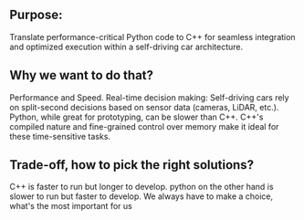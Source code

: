 ## Purpose:

Translate performance-critical Python code to C++ for seamless integration and optimized execution within a self-driving car architecture.

## Why we want to do that?

Performance and Speed.
Real-time decision making: Self-driving cars rely on split-second decisions based on sensor data (cameras, LiDAR, etc.). 
Python, while great for prototyping, can be slower than C++. 
C++'s compiled nature and fine-grained control over memory make it ideal for these time-sensitive tasks.

## Trade-off, how to pick the right solutions?

C++ is faster to run but longer to develop. python on the other hand is slower to run but faster to develop. 
We always have to make a choice, what's the most important for us
